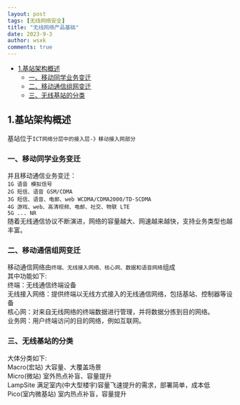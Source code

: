 ```yaml
---
layout: post
tags: [无线网络安全]
title: "无线网络产品基础"
date: 2023-9-3
author: wsxk
comments: true
---
```


- [1.基站架构概述](#1基站架构概述)
  - [一、移动同学业务变迁](#一移动同学业务变迁)
  - [二、移动通信组网变迁](#二移动通信组网变迁)
  - [三、无线基站的分类](#三无线基站的分类)


## 1.基站架构概述<br>
基站位于`ICT网络分层中的接入层-》移动接入网部分`<br>
### 一、移动同学业务变迁<br>
并且移动通信业务变迁：<br>
`1G 语音 模拟信号`<br>
`2G 短信、语音 GSM/CDMA`<br>
`3G 短信、语音、电邮、web WCDMA/CDMA2000/TD-SCDMA`<br>
`4G 游戏、web、高清视频、电邮、社交、物联 LTE`<br>
`5G ... NR`<br>
随着无线通信协议不断演进，网络的容量越大、网速越来越快，支持业务类型也越丰富。<br>
### 二、移动通信组网变迁<br>
移动通信网络由`终端、无线接入网络、核心网、数据和语音网络`组成<br>
其中功能如下:<br>
终端：无线通信终端设备<br>
无线接入网络：提供终端以无线方式接入的无线通信网络，包括基站、控制器等设备<br>
核心网：对来自无线网络的终端数据进行管理，并将数据分拣到目的网络。<br>
业务网：用户终端访问的目的网络，例如互联网。<br>

### 三、无线基站的分类<br>
大体分类如下:<br>
Macro(宏站) 大容量、大覆盖场景<br>
Micro(微站) 室外热点补盲、容量提升<br>
LampSite    满足室内(中大型楼宇)容量飞速提升的需求，部署简单，成本低<br>
Pico(室内微基站) 室内热点补盲，容量提升<br>